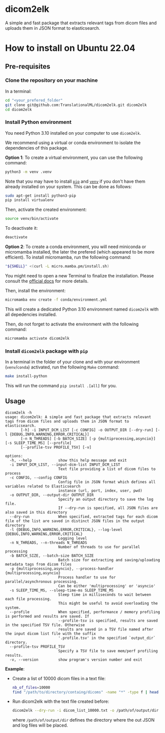 # dicom2elk

A simple and fast package that extracts relevant tags from dicom files and uploads them in JSON format to elasticsearch.

# How to install on Ubuntu 22.04

## Pre-requisites

### Clone the repository on your machine

In a terminal:

```bash
cd "<your_prefered_folder"
git clone git@github.com:TranslationalML/dicom2elk.git dicom2elk
cd dicom2elk
```

### Install Python environment

You need Python 3.10 installed on your computer to use `dicom2elk`.

We recommend using a virtual or conda environment to isolate the dependencies of this package. 

**Option 1**: To create a virtual environment, you can use the following command:

```bash
python3 -m venv .venv
```

Note that you may have to install [`pip`](https://pip.pypa.io/en/stable/) and [`venv`](https://docs.python.org/3/library/venv.html) if you don't have them already installed on your system. This can be done as follows:

```bash
sudo apt-get install python3-pip
pip install virtualenv
```

Then, activate the created environment:

```bash
source venv/bin/activate
```

To deactivate it:

```bash
deactivate
```


**Option 2**: To create a conda environment, you will need miniconda or micromamba installed, the later the prefered (which appeared to be more efficient). To install micromamba, run the following command:

```bash
"${SHELL}" <(curl -L micro.mamba.pm/install.sh)
```

You might need to open a new Terminal to finalize the installation. Please consult the [official docs](https://mamba.readthedocs.io/en/latest/installation/micromamba-installation.html) for more details.

Then, install the environment:

```bash
micromamba env create -f conda/environment.yml
```

This will create a dedicated Python 3.10 environment named `dicom2elk` with all depedencies installed.

Then, do not forget to activate the environment with the following command:

```bash
micromamba activate dicom2elk
```

### Install `dicom2elk` package with `pip`

In a terminal in the folder of your clone and with your environment (`venv`/`conda`) activated, run the following `Make` command:

```bash
make install-python
```

This will run the command `pip install .[all]` for you.

            
## Usage

```output
dicom2elk -h
usage: dicom2elk: A simple and fast package that extracts relevant tags from dicom files and uploads them in JSON format to elasticsearch.
       [-h] -i INPUT_DCM_LIST [-c CONFIG] -o OUTPUT_DIR [--dry-run] [-l {DEBUG,INFO,WARNING,ERROR,CRITICAL}]
       [-n N_THREADS] [-b BATCH_SIZE] [-p {multiprocessing,asyncio}] [-s SLEEP_TIME_MS] [--profile]
       [--profile-tsv PROFILE_TSV] [-v]

options:
  -h, --help            show this help message and exit
  -i INPUT_DCM_LIST, --input-dcm-list INPUT_DCM_LIST
                        Text file providing a list of dicom files to process
  -c CONFIG, --config CONFIG
                        Config file in JSON format which defines all variables related to Elasticsearch
                        instance (url, port, index, user, pwd)
  -o OUTPUT_DIR, --output-dir OUTPUT_DIR
                        Specify an output directory to save the log file.
                        If --dry-run is specified, all JSON files are also saved in this directory
  --dry-run             When specified, extracted tags for each dicom file of the list are saved in distinct JSON files in the output directory
  -l {DEBUG,INFO,WARNING,ERROR,CRITICAL}, --log-level {DEBUG,INFO,WARNING,ERROR,CRITICAL}
                        Logging level
  -n N_THREADS, --n-threads N_THREADS
                        Number of threads to use for parallel processing
  -b BATCH_SIZE, --batch-size BATCH_SIZE
                        Batch size for extracting and saving/uploading metadata tags from dicom files
  -p {multiprocessing,asyncio}, --process-handler {multiprocessing,asyncio}
                        Process handler to use for parallel/asynchronous processing.
                        Can be either 'multiprocessing' or 'asyncio'
  -s SLEEP_TIME_MS, --sleep-time-ms SLEEP_TIME_MS
                        Sleep time in milliseconds to wait between each file processing.
                        This might be useful to avoid overloading the system.
  --profile             When specified, performance / memory profiling is performed and results are saved. If 
                        --profile-tsv is specified, results are saved in the specified TSV file. Otherwise
                        results are saved in a TSV file named after the input dicom list file with the suffix
                        '.profile.tsv' in the specified `output_dir` directory.
  --profile-tsv PROFILE_TSV
                        Specify a TSV file to save mem/perf profiling results.
  -v, --version         show program's version number and exit
```

**Example**:

* Create a list of 10000 dicom files in a text file:

  ```bash
  nb_of_files=10000
  find "/path/to/directory/containg/dicoms" -name "*" -type f | head "-${nb_of_files}" > dicom_list_${nb_of_files}.txt
  ```

* Run dicom2elk with the text file created before:
  
  ```bash
  dicom2elk --dry-run -i dicom_list_10000.txt -o /path/of/output/dir --n-threads 12
  ```

  where `/path/of/output/dir` defines the directory where the out JSON and log files will be placed.
